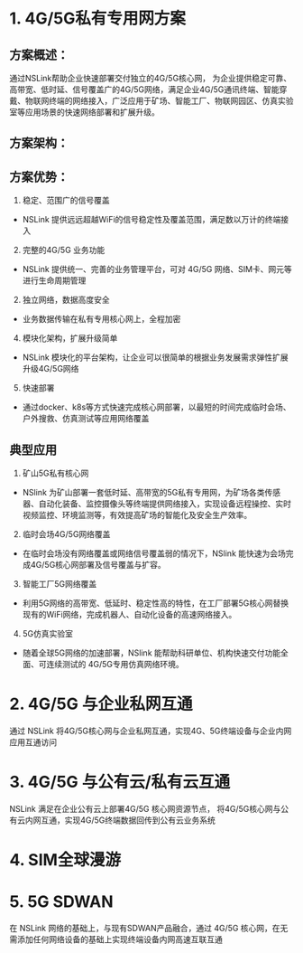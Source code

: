 # 1. 4G/5G私有专用网方案
## 方案概述：
通过NSLink帮助企业快速部署交付独立的4G/5G核心网， 为企业提供稳定可靠、高带宽、低时延、信号覆盖广的4G/5G网络，满足企业4G/5G通讯终端、智能穿戴、物联网终端的网络接入，广泛应用于矿场、智能工厂、物联网园区、仿真实验室等应用场景的快速网络部署和扩展升级。
## 方案架构：

## 方案优势：
1. 稳定、范围广的信号覆盖
- NSLink 提供远远超越WiFi的信号稳定性及覆盖范围，满足数以万计的终端接入
2. 完整的4G/5G 业务功能
- NSLink 提供统一、完善的业务管理平台，可对 4G/5G 网络、SIM卡、网元等进行生命周期管理
2. 独立网络，数据高度安全
- 业务数据传输在私有专用核心网上，全程加密
4. 模块化架构，扩展升级简单
- NSLink 模块化的平台架构，让企业可以很简单的根据业务发展需求弹性扩展升级4G/5G网络
5. 快速部署
- 通过docker、k8s等方式快速完成核心网部署，以最短的时间完成临时会场、户外搜救、仿真测试等应用网络覆盖

## 典型应用
1. 矿山5G私有核心网
- NSlink 为矿山部署一套低时延、高带宽的5G私有专用网，为矿场各类传感器、自动化装备、监控摄像头等终端提供网络接入，实现设备远程操控、实时视频监控、环境监测等，有效提高矿场的智能化及安全生产效率。
2. 临时会场4G/5G网络覆盖
-  在临时会场没有网络覆盖或网络信号覆盖弱的情况下，NSlink 能快速为会场完成4G/5G核心网部署及信号覆盖与扩容。
3. 智能工厂5G网络覆盖
-  利用5G网络的高带宽、低延时、稳定性高的特性，在工厂部署5G核心网替换现有的WiFi网络，完成机器人、自动化设备的高速网络接入。
4. 5G仿真实验室
- 随着全球5G网络的加速部署，NSlink 能帮助科研单位、机构快速交付功能全面、可连续测试的 4G/5G专用仿真网络环境。

# 2. 4G/5G 与企业私网互通

通过 NSLink 将4G/5G核心网与企业私网互通，实现4G、5G终端设备与企业内网应用互通访问



# 3. 4G/5G 与公有云/私有云互通

NSLink 满足在企业公有云上部署4G/5G 核心网资源节点， 将4G/5G核心网与公有云内网互通，实现4G/5G终端数据回传到公有云业务系统



# 4. SIM全球漫游




# 5. 5G SDWAN

在 NSLink 网络的基础上，与现有SDWAN产品融合，通过 4G/5G 核心网，在无需添加任何网络设备的基础上实现终端设备内网高速互联互通
